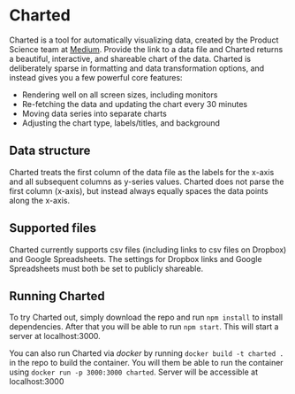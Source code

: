 # Charted
Charted is a tool for automatically visualizing data, created by the
Product Science team at [Medium](https://medium.com/). Provide the
link to a data file and Charted returns a beautiful, interactive,
and shareable chart of the data. Charted is deliberately sparse in
formatting and data transformation options, and instead gives you
a few powerful core features:
* Rendering well on all screen sizes, including monitors
* Re-fetching the data and updating the chart every 30 minutes
* Moving data series into separate charts
* Adjusting the chart type, labels/titles, and background

## Data structure
Charted treats the first column of the data file as the labels for the
x-axis and all subsequent columns as y-series values. Charted does not
parse the first column (x-axis), but instead always equally spaces the
data points along the x-axis.

## Supported files
Charted currently supports csv files (including links to csv files on
Dropbox) and Google Spreadsheets. The settings for Dropbox links and
Google Spreadsheets must both be set to publicly shareable.

## Running Charted
To try Charted out, simply download the repo and run `npm install`
to install dependencies. After that you will be able to run
`npm start`. This will start a server at localhost:3000.

You can also run Charted via _docker_ by running
`docker build -t charted .` in the repo to build the container. You
will them be able to run the container using
`docker run -p 3000:3000 charted`. Server will be accessible at 
localhost:3000
